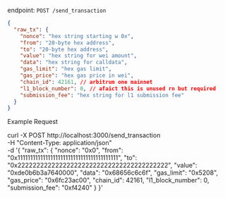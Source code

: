 endpoint: `POST /send_transaction`

```json
{
  "raw_tx": {
    "nonce": "hex string starting w 0x",
    "from": "20-byte hex address",
    "to": "20-byte hex address",
    "value": "hex string for wei amount",
    "data": "hex string for calldata",
    "gas_limit": "hex gas limit",
    "gas_price": "hex gas price in wei",
    "chain_id": 42161, // arbitrum one mainnet
    "l1_block_number": 0, // afaict this is unused rn but required
    "submission_fee": "hex string for l1 submission fee"
  }
}
```

Example Request

curl -X POST http://localhost:3000/send_transaction \
-H "Content-Type: application/json" \
-d '{
"raw_tx": {
"nonce": "0x0",
"from": "0x1111111111111111111111111111111111111111",
"to": "0x2222222222222222222222222222222222222222",
"value": "0xde0b6b3a7640000",
"data": "0x68656c6c6f",
"gas_limit": "0x5208",
"gas_price": "0x6fc23ac00",
"chain_id": 42161,
"l1_block_number": 0,
"submission_fee": "0xf4240"
}
}'
